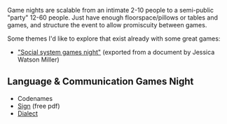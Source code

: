 
Game nights are scalable from an intimate 2-10 people to a semi-public "party" 12-60 people. Just have enough floorspace/pillows or tables and games, and structure the event to allow promiscuity between games.

Some themes I'd like to explore that exist already with some great games:

- ["Social system games night"](../assets/social-games.pdf) (exported from a document by Jessica Watson Miller)

## Language & Communication Games Night

- Codenames
- [Sign](https://thornygames.com/pages/sign) (free pdf)
- [Dialect](https://thornygames.com/pages/dialect)
